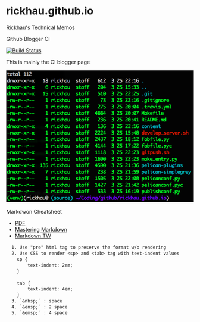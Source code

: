 # rickhau.github.io
Rickhau's Technical Memos

Github Blogger CI

[![Build Status](https://travis-ci.org/rickhau/rickhau.github.io.svg?branch=source)](https://travis-ci.org/rickhau/rickhau.github.io)

This is mainly the CI blogger page

![Pelican Folders](https://github.com/rickhau/rickhau.github.io/raw/master/images/pelican.png)

Markdwon Cheatsheet

- [PDF](https://guides.github.com/pdfs/markdown-cheatsheet-online.pdf)
- [Mastering Markdown](https://guides.github.com/features/mastering-markdown/)
- [Markdown TW](http://markdown.tw/)

```
  1. Use "pre" html tag to preserve the format w/o rendering
  2. Use CSS to render <sp> and <tab> tag with text-indent values
	sp {
		text-indent: 2em;
	}

	tab {
		text-indent: 4em;
	}
  3. `&nbsp;` : space
  4. `&ensp;` : 2 space
  5. `&emsp;` : 4 space
```
